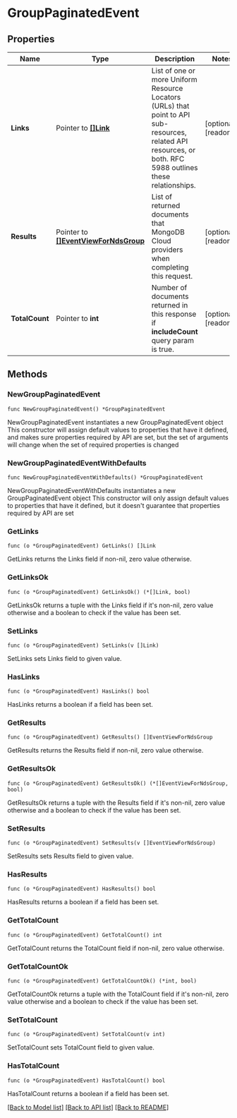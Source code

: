 # GroupPaginatedEvent

## Properties

Name | Type | Description | Notes
------------ | ------------- | ------------- | -------------
**Links** | Pointer to [**[]Link**](Link.md) | List of one or more Uniform Resource Locators (URLs) that point to API sub-resources, related API resources, or both. RFC 5988 outlines these relationships. | [optional] [readonly] 
**Results** | Pointer to [**[]EventViewForNdsGroup**](EventViewForNdsGroup.md) | List of returned documents that MongoDB Cloud providers when completing this request. | [optional] [readonly] 
**TotalCount** | Pointer to **int** | Number of documents returned in this response if **includeCount** query param is true. | [optional] [readonly] 

## Methods

### NewGroupPaginatedEvent

`func NewGroupPaginatedEvent() *GroupPaginatedEvent`

NewGroupPaginatedEvent instantiates a new GroupPaginatedEvent object
This constructor will assign default values to properties that have it defined,
and makes sure properties required by API are set, but the set of arguments
will change when the set of required properties is changed

### NewGroupPaginatedEventWithDefaults

`func NewGroupPaginatedEventWithDefaults() *GroupPaginatedEvent`

NewGroupPaginatedEventWithDefaults instantiates a new GroupPaginatedEvent object
This constructor will only assign default values to properties that have it defined,
but it doesn't guarantee that properties required by API are set

### GetLinks

`func (o *GroupPaginatedEvent) GetLinks() []Link`

GetLinks returns the Links field if non-nil, zero value otherwise.

### GetLinksOk

`func (o *GroupPaginatedEvent) GetLinksOk() (*[]Link, bool)`

GetLinksOk returns a tuple with the Links field if it's non-nil, zero value otherwise
and a boolean to check if the value has been set.

### SetLinks

`func (o *GroupPaginatedEvent) SetLinks(v []Link)`

SetLinks sets Links field to given value.

### HasLinks

`func (o *GroupPaginatedEvent) HasLinks() bool`

HasLinks returns a boolean if a field has been set.
### GetResults

`func (o *GroupPaginatedEvent) GetResults() []EventViewForNdsGroup`

GetResults returns the Results field if non-nil, zero value otherwise.

### GetResultsOk

`func (o *GroupPaginatedEvent) GetResultsOk() (*[]EventViewForNdsGroup, bool)`

GetResultsOk returns a tuple with the Results field if it's non-nil, zero value otherwise
and a boolean to check if the value has been set.

### SetResults

`func (o *GroupPaginatedEvent) SetResults(v []EventViewForNdsGroup)`

SetResults sets Results field to given value.

### HasResults

`func (o *GroupPaginatedEvent) HasResults() bool`

HasResults returns a boolean if a field has been set.
### GetTotalCount

`func (o *GroupPaginatedEvent) GetTotalCount() int`

GetTotalCount returns the TotalCount field if non-nil, zero value otherwise.

### GetTotalCountOk

`func (o *GroupPaginatedEvent) GetTotalCountOk() (*int, bool)`

GetTotalCountOk returns a tuple with the TotalCount field if it's non-nil, zero value otherwise
and a boolean to check if the value has been set.

### SetTotalCount

`func (o *GroupPaginatedEvent) SetTotalCount(v int)`

SetTotalCount sets TotalCount field to given value.

### HasTotalCount

`func (o *GroupPaginatedEvent) HasTotalCount() bool`

HasTotalCount returns a boolean if a field has been set.

[[Back to Model list]](../README.md#documentation-for-models) [[Back to API list]](../README.md#documentation-for-api-endpoints) [[Back to README]](../README.md)


